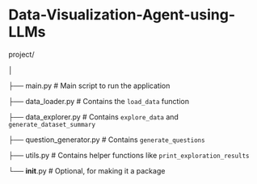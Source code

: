 # Data-Visualization-Agent-using-LLMs

project/

│

├── main.py                     # Main script to run the application

├── data_loader.py              # Contains the `load_data` function

├── data_explorer.py            # Contains `explore_data` and `generate_dataset_summary`

├── question_generator.py       # Contains `generate_questions`

├── utils.py                    # Contains helper functions like `print_exploration_results`

└── __init__.py                 # Optional, for making it a package
